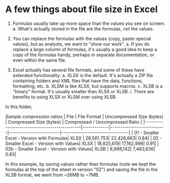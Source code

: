 # A few things about file size in Excel

1. Formulas usually take up more space than the values you see on screen.
  a. What's actually stored in the file are the formulas, not the values.
  
2. You can replace the formulas with the values (copy, paste-special values), but as analysts, we want to "show our work".
  a. If you do replace a large column of formulas, it's usually a good idea to keep a copy of the formulas handy, perhaps in separate documentation, or even within the same file.
  
3. Excel actually has several file formats, and some of these have extended functionality:
  a. XLSX is the default.  It's actually a ZIP file containing folders and XML files that have the data, functions, formatting, etc.
  b. XLSM is like XLSX, but supports macros.
  c. XLSB is a "binary" format.  It's usually smaller than XLSX or XLSB.
	i. There are benefits to using XLSX or XLSM over using XLSB.
	
	
In this folder, 


_Sample compression ratios_
| File                                         | File Format | Uncompressed Size (bytes) | Compressed Size (bytes) | Compressed / Uncompressed Ratio |
|----------------------------------------------|-------------|---------------------------|-------------------------|---------------------------------|
| 01 -   Smaller Excel - Version with Formulas| XLSX | 26,561,753| 22,426,663| 0.84|
| 02 -   Smaller Excel - Version with Values| XLSX | 18,825,619| 17,162,996| 0.91|
| 02b -   Smaller Excel - Version with Values| XLSB | 8,998,142| 7,483,636| 0.83|


In this example, by saving values rather than formulas (note we kept the formulas at the top of the sheet in version "02") and saving the file in the XLSB format, we went from ~26MB to ~7MB.

